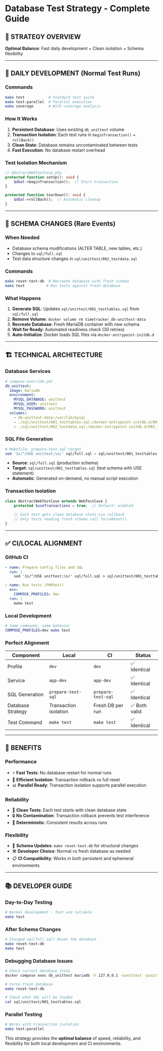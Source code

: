 # Database Test Strategy - Complete Guide

## 🎯 **STRATEGY OVERVIEW**

**Optimal Balance**: Fast daily development + Clean isolation + Schema flexibility

---

## 🚀 **DAILY DEVELOPMENT** (Normal Test Runs)

### **Commands**
```bash
make test           # Standard test suite
make test-parallel  # Parallel execution  
make coverage       # With coverage analysis
```

### **How It Works**
1. **Persistent Database**: Uses existing `db_unittest` volume
2. **Transaction Isolation**: Each test runs in `beginTransaction()` + `rollBack()`
3. **Clean State**: Database remains uncontaminated between tests
4. **Fast Execution**: No database restart overhead

### **Test Isolation Mechanism**
```php
// AbstractWebTestCase.php
protected function setUp(): void {
    $dbal->beginTransaction();  // Start transaction
}

protected function tearDown(): void {
    $dbal->rollBack();  // Automatic cleanup
}
```

---

## 🔄 **SCHEMA CHANGES** (Rare Events)

### **When Needed**
- Database schema modifications (ALTER TABLE, new tables, etc.)
- Changes to `sql/full.sql` 
- Test data structure changes in `sql/unittest/002_testdata.sql`

### **Commands**
```bash
make reset-test-db  # Recreate database with fresh schema
make test          # Run tests against fresh database  
```

### **What Happens**
1. **Generate SQL**: Updates `sql/unittest/001_testtables.sql` from `sql/full.sql`
2. **Remove Volume**: `docker volume rm timetracker_db-unittest-data`
3. **Recreate Database**: Fresh MariaDB container with new schema
4. **Wait for Ready**: Automated readiness check (30 retries)
5. **Auto-Initialize**: Docker loads SQL files via `docker-entrypoint-initdb.d`

---

## 🏗️ **TECHNICAL ARCHITECTURE**

### **Database Services**
```yaml
# compose.override.yml
db_unittest:
  image: mariadb
  environment:
    MYSQL_DATABASE: unittest
    MYSQL_USER: unittest
    MYSQL_PASSWORD: unittest
  volumes:
    - db-unittest-data:/var/lib/mysql
    - ./sql/unittest/001_testtables.sql:/docker-entrypoint-initdb.d/001_testtables.sql
    - ./sql/unittest/002_testdata.sql:/docker-entrypoint-initdb.d/002_testdata.sql
```

### **SQL File Generation**
```bash
# Makefile: prepare-test-sql target
sed '1s/^/USE unittest;\n/' sql/full.sql > sql/unittest/001_testtables.sql
```
- **Source**: `sql/full.sql` (production schema)
- **Target**: `sql/unittest/001_testtables.sql` (test schema with USE statement)
- **Automatic**: Generated on-demand, no manual script execution

### **Transaction Isolation**
```php
class AbstractWebTestCase extends WebTestCase {
    protected $useTransactions = true;  // Default: enabled
    
    // Each test gets clean database state via rollback
    // Only tests needing fresh schema call forceReset()
}
```

---

## ✅ **CI/LOCAL ALIGNMENT**

### **GitHub CI**
```yaml
- name: Prepare config files and SQL  
  run: |
    sed '1s/^/USE unittest;\n/' sql/full.sql > sql/unittest/001_testtables.sql

- name: Run tests (PHPUnit)
  env:
    COMPOSE_PROFILES: dev
  run: |
    make test
```

### **Local Development** 
```bash
# Same commands, same behavior
COMPOSE_PROFILES=dev make test
```

### **Perfect Alignment**
| Component | Local | CI | Status |
|-----------|-------|-------|---------|
| Profile | `dev` | `dev` | ✅ Identical |
| Service | `app-dev` | `app-dev` | ✅ Identical |
| SQL Generation | `prepare-test-sql` | `prepare-test-sql` | ✅ Identical |
| Database Strategy | Transaction isolation | Fresh DB per run | ✅ Both valid |
| Test Command | `make test` | `make test` | ✅ Identical |

---

## 🎉 **BENEFITS**

### **Performance**
- ⚡ **Fast Tests**: No database restart for normal runs
- 🔄 **Efficient Isolation**: Transaction rollback vs full reset
- 📊 **Parallel Ready**: Transaction isolation supports parallel execution

### **Reliability** 
- 🧪 **Clean Tests**: Each test starts with clean database state
- 🔒 **No Contamination**: Transaction rollback prevents test interference  
- 🎯 **Deterministic**: Consistent results across runs

### **Flexibility**
- 🔧 **Schema Updates**: `make reset-test-db` for structural changes
- 🛠️ **Developer Choice**: Normal vs fresh database as needed
- 📋 **CI Compatibility**: Works in both persistent and ephemeral environments

---

## 📚 **DEVELOPER GUIDE**

### **Day-to-Day Testing**
```bash
# Normal development - fast and reliable
make test
```

### **After Schema Changes**
```bash
# Changed sql/full.sql? Reset the database
make reset-test-db
make test
```

### **Debugging Database Issues**
```bash
# Check current database state
docker compose exec db_unittest mariadb -h 127.0.0.1 -uunittest -punittest unittest

# Force fresh database
make reset-test-db

# Check what SQL will be loaded
cat sql/unittest/001_testtables.sql
```

### **Parallel Testing**
```bash
# Works with transaction isolation
make test-parallel
```

This strategy provides the **optimal balance** of speed, reliability, and flexibility for both local development and CI environments.